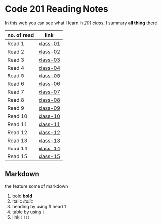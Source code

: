 # Code 201 Reading Notes
In this web you can see what I learn in *201 class*, I summary **all thing** there

no. of read | link
------------|------
Read 1 | [class-01](https://sondoshassan.github.io/reading-notes/class-01)
Read 2 | [class-02]()
Read 3 | [class-03]()
Read 4 | [class-04]()
Read 5 | [class-05]()
Read 6 | [class-06]()
Read 7 | [class-07]()
Read 8 | [class-08]()
Read 9 | [class-09]()
Read 10 | [class-10]()
Read 11 | [class-11]()
Read 12 | [class-12]()
Read 13 | [class-13]()
Read 14 | [class-14]()
Read 15 | [class-15]()

## Markdown
the feature some of markdown
1. bold **bold**
2. italic *italic*
3. heading by using # head 1
4. table by using `|`
5. link `[]()`





